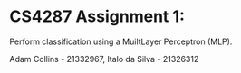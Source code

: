 # CS4287 Assignment 1:
Perform  classification using a MuiltLayer  Perceptron  (MLP).

Adam Collins - 21332967, Italo da Silva - 21326312
